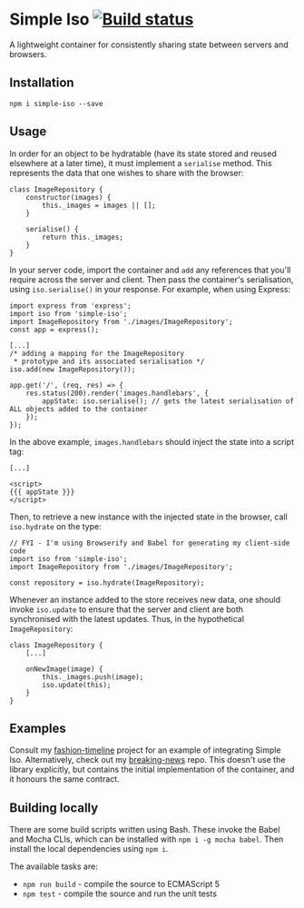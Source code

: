 # Simple Iso [![Build status](https://api.travis-ci.org/jamesseanwright/simple-iso.svg)](https://travis-ci.org/jamesseanwright/simple-iso)

A lightweight container for consistently sharing state between servers and browsers.

## Installation
```
npm i simple-iso --save
```

## Usage
In order for an object to be hydratable (have its state stored and reused elsewhere at a later time), it must implement a `serialise` method. This represents the data that one wishes to share with the browser:

```
class ImageRepository {
	constructor(images) {
		this._images = images || [];
	}

	serialise() {
		return this._images;
	}
}
```

In your server code, import the container and `add` any references that you'll require across the server and client. Then pass the container's serialisation, using `iso.serialise()` in your response. For example, when using Express:

```
import express from 'express';
import iso from 'simple-iso';
import ImageRepository from './images/ImageRepository';
const app = express();

[...]
/* adding a mapping for the ImageRepository
 * prototype and its associated serialisation */
iso.add(new ImageRepository());

app.get('/', (req, res) => {
	res.status(200).render('images.handlebars', {
		appState: iso.serialise(); // gets the latest serialisation of ALL objects added to the container
	});
});
```

In the above example, `images.handlebars` should inject the state into a script tag:

```
[...]

<script>
{{{ appState }}}
</script>
```

Then, to retrieve a new instance with the injected state in the browser, call `iso.hydrate` on the type:
```
// FYI - I'm using Browserify and Babel for generating my client-side code
import iso from 'simple-iso';
import ImageRepository from './images/ImageRepository';

const repository = iso.hydrate(ImageRepository);
```

Whenever an instance added to the store receives new data, one should invoke `iso.update` to ensure that the server and client are both synchronised with the latest updates. Thus, in the hypothetical `ImageRepository`:
```
class ImageRepository {
	[...]

	onNewImage(image) {
		this._images.push(image);
		iso.update(this);
	}
}
```

## Examples
Consult my [fashion-timeline](https://github.com/jamesseanwright/fashion-timeline) project for an example of integrating Simple Iso. Alternatively, check out my [breaking-news](https://github.com/jamesseanwright/breaking-news) repo. This doesn't use the library explicitly, but contains the initial implementation of the container, and it honours the same contract.

## Building locally
There are some build scripts written using Bash. These invoke the Babel and Mocha CLIs, which can be installed with `npm i -g mocha babel`. Then install the local dependencies using `npm i`.

The available tasks are:

* `npm run build` - compile the source to ECMAScript 5
* `npm test` - compile the source and run the unit tests
